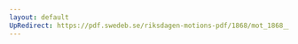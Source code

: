 ```yaml
---
layout: default
UpRedirect: https://pdf.swedeb.se/riksdagen-motions-pdf/1868/mot_1868__ak__00194.pdf
---
```

